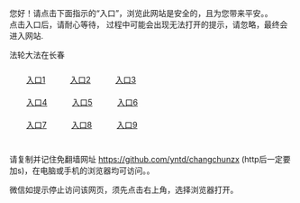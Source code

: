 您好！请点击下面指示的“入口”，浏览此网站是安全的，且为您带来平安。。 <br/>
点击入口后，请耐心等待， 过程中可能会出现无法打开的提示，请忽略，最终会进入网站. </br>

法轮大法在长春<br/>
<div style="padding:10px"><a style="margin:20px" target="_blank" href="https://d35x5wqiix07yj.cloudfront.net/2Qpsp?hwescnue" id="ccLink1" rel="nofollow">入口1</a> <a target="_blank" style="margin:20px" href="https://d2g7fqqhz57bao.cloudfront.net/2Qpsp?ifvha" id="ccLink2" rel="nofollow">入口2</a> <a style="margin:20px" target="_blank" href="https://d1mju1wolatuny.cloudfront.net/2Qpsp?zqvdf" id="ccLink3" rel="nofollow">入口3</a></div>

<div style="padding:10px" ><a style="margin:20px" target="_blank" href="https://d35x5wqiix07yj.cloudfront.net/2Qpsp?hwescnue" id="ccLink4" rel="nofollow">入口4</a> <a style="margin:20px" href="https://d2g7fqqhz57bao.cloudfront.net/2Qpsp?ifvha" target="_blank" id="ccLink5" rel="nofollow">入口5</a> <a style="margin:20px" href="https://d1mju1wolatuny.cloudfront.net/2Qpsp?zqvdf" target="_blank" id="ccLink6" rel="nofollow">入口6</a></div>

<div style="padding:10px"><a style="margin:20px" target="_blank" href="https://d35x5wqiix07yj.cloudfront.net/2Qpsp?hwescnue" id="ccLink7" rel="nofollow">入口7</a> <a style="margin:20px" href="https://d2g7fqqhz57bao.cloudfront.net/2Qpsp?ifvha" target="_blank" id="ccLink8" rel="nofollow">入口8</a> <a style="margin:20px" target="_blank" href="https://d1mju1wolatuny.cloudfront.net/2Qpsp?zqvdf" id="ccLink9" rel="nofollow">入口9</a></div>

<br/>



请复制并记住免翻墙网址 https://github.com/yntd/changchunzx (http后一定要加s)，在电脑或手机的浏览器均可访问。。<br/>

微信如提示停止访问该网页，须先点击右上角，选择浏览器打开。
